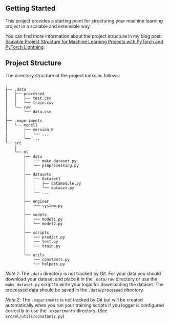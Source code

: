 ## Getting Started

This project provides a starting point for structuring your machine learning project in a scalable and extensible way.

You can find more information about the project structure in my blog
post: [Scalable Project Structure for Machine Learning Projects with PyTorch and PyTorch Lightning](https://medium.com/@l.charteros/scalable-project-structure-for-machine-learning-projects-with-pytorch-and-pytorch-lightning-d5f1408d203e).

## Project Structure

The directory structure of the project looks as follows:

```
.
├── .data
│   ├── processed
│   │   ├── test.csv
│   │   └── train.csv
│   └── raw
│       └── data.csv
|
├── .experiments
│   └── model1
│       ├── version_0
|       |   └── ...
|       └── ...
└── src
    |
    └── ml
        ├── data
        │   ├── make_dataset.py
        │   └── preprocessing.py
        |
        ├── datasets
        │   ├── dataset1
        │   |   ├── datamodule.py
        │   |   └── dataset.py
        |   └── ...
        |
        ├── engines
        │   └── system.py
        |
        ├── models
        │   ├── model1.py
        │   └── model2.py
        |
        ├── scripts
        │   ├── predict.py
        │   ├── test.py
        │   └── train.py
        |
        └── utils
            ├── constants.py
            └── helpers.py
```

*Note 1*: The `.data` directory is not tracked by Git. For your data you should
download your dataset and place it in the `.data/raw` directory or use the `make_dataset.py` script to write your
logic for downloading the dataset. The processed data should be saved in the `.data/processed` directory.

*Note 2*: The `.experiments` is not tracked by Git but will be created automatically when you run your training scripts
if you logger is configured correctly to use the `.experiments` directory. (See `src/ml/utils/constants.py`)

